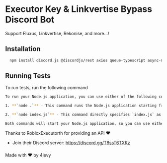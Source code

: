 # Executor Key & Linkvertise Bypass Discord Bot 
Support Fluxus, Linkvertise, Rekonise, and more...!


## Installation


```bash
  npm install discord.js @discordjs/rest axios queue-typescript async-mutex
```
    
## Running Tests

To run tests, run the following command

```bash
To run your Node.js application, you can use either of the following commands, depending on your setup:

1. **`node .`** - This command runs the Node.js application starting from the `index.js` file in the current directory (assuming `index.js` is the main file).

2. **`node index.js`** - This command directly specifies `index.js` as the file to run.

Both commands will start your Node.js application, so you can use either one based on your preference or specific setup.
```

Thanks to RobloxExecutorth for providing an API ❤

- Join their Discord server: https://discord.gg/T8ssT6TXKz
###
Made with ❤ by 4levy
